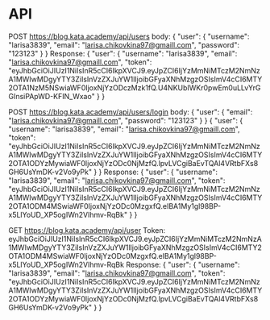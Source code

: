 # API
POST https://blog.kata.academy/api/users
body: 
{
  "user": {
    "username": "larisa3839",
    "email": "larisa.chikovkina97@gmaill.com",
    "password": "123123"
  }
}
Response:
{
    "user": {
        "username": "larisa3839",
        "email": "larisa.chikovkina97@gmaill.com",
        "token": "eyJhbGciOiJIUzI1NiIsInR5cCI6IkpXVCJ9.eyJpZCI6IjYzMmNiMTczM2NmNzA1MWIwMDgyYTY3ZiIsInVzZXJuYW1lIjoibGFyaXNhMzgzOSIsImV4cCI6MTY2OTA1NzM5NSwiaWF0IjoxNjYzODczMzk1fQ.U4NKUbIWKr0pwEm0uLLvYrGGInsiPApWD-KFIN_Wxao"
    }
}


POST https://blog.kata.academy/api/users/login
body:
{
  "user": {
    "email": "larisa.chikovkina97@gmaill.com",
    "password": "123123"
  }
}
{
    "user": {
        "username": "larisa3839",
        "email": "larisa.chikovkina97@gmaill.com",
        "token": "eyJhbGciOiJIUzI1NiIsInR5cCI6IkpXVCJ9.eyJpZCI6IjYzMmNiMTczM2NmNzA1MWIwMDgyYTY3ZiIsInVzZXJuYW1lIjoibGFyaXNhMzgzOSIsImV4cCI6MTY2OTA1ODYzMywiaWF0IjoxNjYzODc0NjMzfQ.lpvLVCgiBaEvTQAl4VRtbFXs8GH6UsYmDK-v2Vo9yPk"
    }
}
Response:
{
    "user": {
        "username": "larisa3839",
        "email": "larisa.chikovkina97@gmaill.com",
        "token": "eyJhbGciOiJIUzI1NiIsInR5cCI6IkpXVCJ9.eyJpZCI6IjYzMmNiMTczM2NmNzA1MWIwMDgyYTY3ZiIsInVzZXJuYW1lIjoibGFyaXNhMzgzOSIsImV4cCI6MTY2OTA1ODM4MSwiaWF0IjoxNjYzODc0MzgxfQ.eIBA1My1gl98BP-x5LlYoUD_XP5ogIWn2Vlhmv-RqBk"
    }
}


GET https://blog.kata.academy/api/user
Token: eyJhbGciOiJIUzI1NiIsInR5cCI6IkpXVCJ9.eyJpZCI6IjYzMmNiMTczM2NmNzA1MWIwMDgyYTY3ZiIsInVzZXJuYW1lIjoibGFyaXNhMzgzOSIsImV4cCI6MTY2OTA1ODM4MSwiaWF0IjoxNjYzODc0MzgxfQ.eIBA1My1gl98BP-x5LlYoUD_XP5ogIWn2Vlhmv-RqBk
Response:
{
    "user": {
        "username": "larisa3839",
        "email": "larisa.chikovkina97@gmaill.com",
        "token": "eyJhbGciOiJIUzI1NiIsInR5cCI6IkpXVCJ9.eyJpZCI6IjYzMmNiMTczM2NmNzA1MWIwMDgyYTY3ZiIsInVzZXJuYW1lIjoibGFyaXNhMzgzOSIsImV4cCI6MTY2OTA1ODYzMywiaWF0IjoxNjYzODc0NjMzfQ.lpvLVCgiBaEvTQAl4VRtbFXs8GH6UsYmDK-v2Vo9yPk"
    }
}
